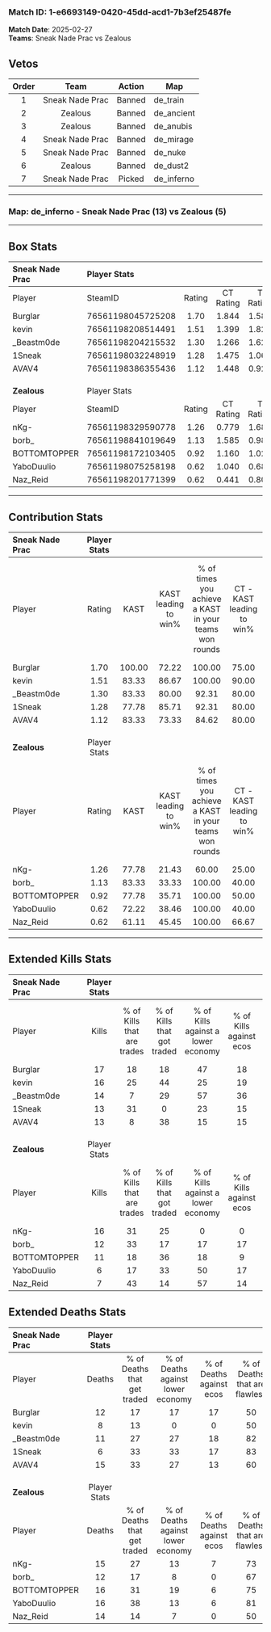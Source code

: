 ### Match ID: 1-e6693149-0420-45dd-acd1-7b3ef25487fe  
**Match Date**: 2025-02-27  
**Teams**: Sneak Nade Prac vs Zealous  

## Vetos  

| Order | Team | Action | Map |
| :---: | :--: | :----: | --- |
| 1 | Sneak Nade Prac | Banned | de_train |
| 2 | Zealous | Banned | de_ancient |
| 3 | Zealous | Banned | de_anubis |
| 4 | Sneak Nade Prac | Banned | de_mirage |
| 5 | Sneak Nade Prac | Banned | de_nuke |
| 6 | Zealous | Banned | de_dust2 |
| 7 | Sneak Nade Prac | Picked | de_inferno |

---  

### **Map**: de_inferno - Sneak Nade Prac (13) vs Zealous (5)  
---  

## Box Stats  

| **Sneak Nade Prac** | Player Stats      |        |           |          |        |       |       |         |        |      |     |
| :- | :- | :-: | :-: | :-: | :-: | :-: | :-: | :-: | :-: | :-: | :-: |
| Player              | SteamID           | Rating | CT Rating | T Rating |  KAST  |  ADR  | Kills | Assists | Deaths | K/D  | HS% |
| Burglar             | 76561198045725208 |  1.70  |   1.844   |  1.582   | 100.00 | 121.8 |  17   |   10    |   12   | 1.42 | 76  |
| kevin               | 76561198208514491 |  1.51  |   1.399   |  1.825   | 83.33  | 90.1  |  16   |    4    |   8    | 2.00 | 50  |
| _Beastm0de          | 76561198204215532 |  1.30  |   1.266   |  1.629   | 83.33  | 75.8  |  14   |    7    |   11   | 1.27 | 28  |
| 1Sneak              | 76561198032248919 |  1.28  |   1.475   |  1.064   | 77.78  | 58.3  |  13   |    3    |   6    | 2.17 | 23  |
| AVAV4               | 76561198386355436 |  1.12  |   1.448   |  0.921   | 83.33  | 76.2  |  13   |    5    |   15   | 0.87 | 53  |
|                     |                   |        |           |          |        |       |       |         |        |      |     |
|                     |                   |        |           |          |        |       |       |         |        |      |     |
|                     |                   |        |           |          |        |       |       |         |        |      |     |
| **Zealous**         | Player Stats      |        |           |          |        |       |       |         |        |      |     |
| Player              | SteamID           | Rating | CT Rating | T Rating |  KAST  |  ADR  | Kills | Assists | Deaths | K/D  | HS% |
| nKg-                | 76561198329590778 |  1.26  |   0.779   |  1.684   | 77.78  | 89.8  |  16   |    3    |   15   | 1.07 | 81  |
| borb_               | 76561198841019649 |  1.13  |   1.585   |  0.987   | 83.33  | 68.6  |  12   |    3    |   12   | 1.00 | 58  |
| BOTTOMTOPPER        | 76561198172103405 |  0.92  |   1.160   |  1.029   | 77.78  | 66.7  |  11   |    5    |   16   | 0.69 | 63  |
| YaboDuulio          | 76561198075258198 |  0.62  |   1.040   |  0.687   | 72.22  | 58.6  |   6   |    6    |   16   | 0.38 | 66  |
| Naz_Reid            | 76561198201771399 |  0.62  |   0.441   |  0.801   | 61.11  | 55.1  |   7   |    3    |   14   | 0.50 | 28  |
---  

## Contribution Stats  

| **Sneak Nade Prac** | Player Stats |        |                      |                                                        |                           |                                                             |                          |                                                            |
| :- | :-: | :-: | :-: | :-: | :-: | :-: | :-: | :-: |
| Player              |    Rating    |  KAST  | KAST leading to win% | % of times you achieve a KAST in your teams won rounds | CT - KAST leading to win% | CT - % of times you achieve a KAST in your teams won rounds | T - KAST leading to win% | T - % of times you achieve a KAST in your teams won rounds |
| Burglar             |     1.70     | 100.00 |        72.22         |                         100.00                         |           75.00           |                           100.00                            |          66.67           |                           100.00                           |
| kevin               |     1.51     | 83.33  |        86.67         |                         100.00                         |           90.00           |                           100.00                            |          80.00           |                           100.00                           |
| _Beastm0de          |     1.30     | 83.33  |        80.00         |                         92.31                          |           80.00           |                            88.89                            |          80.00           |                           100.00                           |
| 1Sneak              |     1.28     | 77.78  |        85.71         |                         92.31                          |           80.00           |                            88.89                            |          100.00          |                           100.00                           |
| AVAV4               |     1.12     | 83.33  |        73.33         |                         84.62                          |           80.00           |                            88.89                            |          60.00           |                           75.00                            |
|                     |              |        |                      |                                                        |                           |                                                             |                          |                                                            |
|                     |              |        |                      |                                                        |                           |                                                             |                          |                                                            |
|                     |              |        |                      |                                                        |                           |                                                             |                          |                                                            |
| **Zealous**         | Player Stats |        |                      |                                                        |                           |                                                             |                          |                                                            |
| Player              |    Rating    |  KAST  | KAST leading to win% | % of times you achieve a KAST in your teams won rounds | CT - KAST leading to win% | CT - % of times you achieve a KAST in your teams won rounds | T - KAST leading to win% | T - % of times you achieve a KAST in your teams won rounds |
| nKg-                |     1.26     | 77.78  |        21.43         |                         60.00                          |           25.00           |                            50.00                            |          20.00           |                           66.67                            |
| borb_               |     1.13     | 83.33  |        33.33         |                         100.00                         |           40.00           |                           100.00                            |          30.00           |                           100.00                           |
| BOTTOMTOPPER        |     0.92     | 77.78  |        35.71         |                         100.00                         |           50.00           |                           100.00                            |          30.00           |                           100.00                           |
| YaboDuulio          |     0.62     | 72.22  |        38.46         |                         100.00                         |           40.00           |                           100.00                            |          37.50           |                           100.00                           |
| Naz_Reid            |     0.62     | 61.11  |        45.45         |                         100.00                         |           66.67           |                           100.00                            |          37.50           |                           100.00                           |
---  

## Extended Kills Stats  

| **Sneak Nade Prac** | Player Stats |                            |                            |                                    |                         |                              |                                 |                                       |                    |           |
| :- | :-: | :-: | :-: | :-: | :-: | :-: | :-: | :-: | :-: | :-: |
| Player              |    Kills     | % of Kills that are trades | % of Kills that got traded | % of Kills against a lower economy | % of Kills against ecos | % of Kills that are flawless | % of Kills that are close duels | % of Kills that are assisted by flash | Pistol Round Kills | AWP Kills |
| Burglar             |      17      |             18             |             18             |                 47                 |           18            |              65              |                0                |                   6                   |         0          |     0     |
| kevin               |      16      |             25             |             44             |                 25                 |           19            |              75              |                6                |                   0                   |         2          |     0     |
| _Beastm0de          |      14      |             7              |             29             |                 57                 |           36            |              79              |                7                |                   0                   |         0          |     0     |
| 1Sneak              |      13      |             31             |             0              |                 23                 |           15            |              77              |                0                |                   0                   |         1          |    10     |
| AVAV4               |      13      |             8              |             38             |                 15                 |           15            |              54              |                8                |                   8                   |         3          |     0     |
|                     |              |                            |                            |                                    |                         |                              |                                 |                                       |                    |           |
|                     |              |                            |                            |                                    |                         |                              |                                 |                                       |                    |           |
|                     |              |                            |                            |                                    |                         |                              |                                 |                                       |                    |           |
| **Zealous**         | Player Stats |                            |                            |                                    |                         |                              |                                 |                                       |                    |           |
| Player              |    Kills     | % of Kills that are trades | % of Kills that got traded | % of Kills against a lower economy | % of Kills against ecos | % of Kills that are flawless | % of Kills that are close duels | % of Kills that are assisted by flash | Pistol Round Kills | AWP Kills |
| nKg-                |      16      |             31             |             25             |                 0                  |            0            |              63              |                0                |                   0                   |         2          |     0     |
| borb_               |      12      |             33             |             17             |                 17                 |           17            |              75              |                8                |                   0                   |         2          |     0     |
| BOTTOMTOPPER        |      11      |             18             |             36             |                 18                 |            9            |              64              |                0                |                   0                   |         3          |     0     |
| YaboDuulio          |      6       |             17             |             33             |                 50                 |           17            |              83              |                0                |                   0                   |         1          |     0     |
| Naz_Reid            |      7       |             43             |             14             |                 57                 |           14            |              29              |                0                |                   0                   |         0          |     0     |
## Extended Deaths Stats  

| **Sneak Nade Prac** | Player Stats |                             |                                   |                          |                               |                            |                           |               |
| :- | :-: | :-: | :-: | :-: | :-: | :-: | :-: | :-: |
| Player              |    Deaths    | % of Deaths that get traded | % of Deaths against lower economy | % of Deaths against ecos | % of Deaths that are flawless | % of Deaths that are close | % of Deaths while blinded | Deaths to AWP |
| Burglar             |      12      |             17              |                17                 |            17            |              50               |             0              |             0             |       0       |
| kevin               |      8       |             13              |                 0                 |            0             |              50               |             0              |             0             |       0       |
| _Beastm0de          |      11      |             27              |                27                 |            18            |              82               |             9              |             0             |       0       |
| 1Sneak              |      6       |             33              |                33                 |            17            |              83               |             0              |             0             |       0       |
| AVAV4               |      15      |             33              |                27                 |            13            |              60               |             0              |             0             |       0       |
|                     |              |                             |                                   |                          |                               |                            |                           |               |
|                     |              |                             |                                   |                          |                               |                            |                           |               |
|                     |              |                             |                                   |                          |                               |                            |                           |               |
| **Zealous**         | Player Stats |                             |                                   |                          |                               |                            |                           |               |
| Player              |    Deaths    | % of Deaths that get traded | % of Deaths against lower economy | % of Deaths against ecos | % of Deaths that are flawless | % of Deaths that are close | % of Deaths while blinded | Deaths to AWP |
| nKg-                |      15      |             27              |                13                 |            7             |              73               |             7              |             0             |       4       |
| borb_               |      12      |             17              |                 8                 |            0             |              67               |             8              |             0             |       0       |
| BOTTOMTOPPER        |      16      |             31              |                19                 |            6             |              75               |             0              |             0             |       2       |
| YaboDuulio          |      16      |             38              |                13                 |            6             |              81               |             0              |             0             |       1       |
| Naz_Reid            |      14      |             14              |                 7                 |            0             |              50               |             7              |            14             |       3       |
